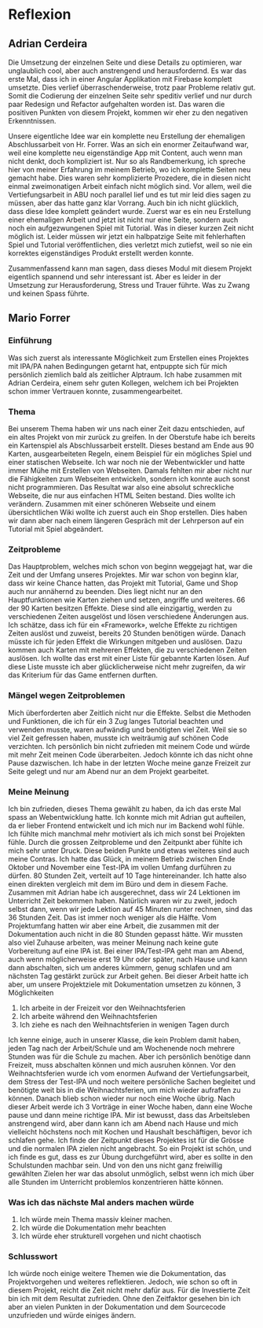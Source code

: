 # Reflexion

## Adrian Cerdeira

Die Umsetzung der einzelnen Seite und diese Details zu optimieren, war unglaublich cool,
aber auch anstrengend und herausfordernd.
Es war das erste Mal, dass ich in einer Angular Applikation mit Firebase komplett umsetzte.
Dies verlief überraschenderweise, trotz paar Probleme relativ gut.
Somit die Codierung der einzelnen Seite sehr speditiv verlief und nur durch paar Redesign und Refactor aufgehalten worden ist.
Das waren die positiven Punkten von diesem Projekt, kommen wir eher zu den negativen Erkenntnissen.

Unsere eigentliche Idee war ein komplette neu Erstellung der ehemaligen Abschlussarbeit von Hr. Forrer.
Was an sich ein enormer Zeitaufwand war, weil eine komplette neu eigenständige App mit Content, auch wenn man nicht denkt, doch kompliziert ist.
Nur so als Randbemerkung, ich spreche hier von meiner Erfahrung im meinem Betrieb, wo ich komplette Seiten neu gemacht habe.
Dies waren sehr komplizierte Prozedere, die in diesen nicht einmal zweimonatigen Arbeit einfach nicht möglich sind.
Vor allem, weil die Vertiefungsarbeit in ABU noch parallel lief und es tut mir leid dies sagen zu müssen, aber das hatte ganz klar Vorrang.
Auch bin ich nicht glücklich, dass diese Idee komplett geändert wurde.
Zuerst war es ein neu Erstellung einer ehemaligen Arbeit und
jetzt ist nicht nur eine Seite, sondern auch noch ein aufgezwungenen Spiel mit Tutorial.
Was in dieser kurzen Zeit nicht möglich ist.
Leider müssen wir jetzt ein halbpatzige Seite mit fehlerhaften Spiel und Tutorial veröffentlichen,
dies verletzt mich zutiefst, weil so nie ein korrektes eigenständiges Produkt erstellt werden konnte.

Zusammenfassend kann man sagen, dass dieses Modul mit diesem Projekt eigentlich spannend und sehr interessant ist.
Aber es leider in der Umsetzung zur Herausforderung, Stress und Trauer führte.
Was zu Zwang und keinen Spass führte.

## Mario Forrer

### Einführung
Was sich zuerst als interessante Möglichkeit zum Erstellen eines Projektes mit IPA/PA nahen Bedingungen getarnt hat, entpuppte sich für mich persönlich ziemlich bald als zeitlicher Alptraum.
Ich habe zusammen mit Adrian Cerdeira, einem sehr guten Kollegen, welchem ich bei Projekten schon immer Vertrauen konnte, zusammengearbeitet.
### Thema
Bei unserem Thema haben wir uns nach einer Zeit dazu entschieden, auf ein altes Projekt von mir zurück zu greifen. In der Oberstufe habe ich bereits ein Kartenspiel als Abschlussarbeit erstellt. Dieses bestand am Ende aus 90 Karten, ausgearbeiteten Regeln, einem Beispiel für ein mögliches Spiel und einer statischen Webseite.
Ich war noch nie der Webentwickler und hatte immer Mühe mit Erstellen von Webseiten. Damals fehlten mir aber nicht nur die Fähigkeiten zum Webseiten entwickeln, sondern ich konnte auch sonst nicht programmieren. Das Resultat war also eine absolut schreckliche Webseite, die nur aus einfachen HTML Seiten bestand. Dies wollte ich verändern. Zusammen mit einer schöneren Webseite und einem übersichtlichen Wiki wollte ich zuerst auch ein Shop erstellen. Dies haben wir dann aber nach einem längeren Gespräch mit der Lehrperson auf ein Tutorial mit Spiel abgeändert.
### Zeitprobleme
Das Hauptproblem, welches mich schon von beginn weggejagt hat, war die Zeit und der Umfang unseres Projektes. Mir war schon von beginn klar, dass wir keine Chance hatten, das Projekt mit Tutorial, Game und Shop auch nur annähernd zu beenden. Dies liegt nicht nur an den Hauptfunktionen wie Karten ziehen und setzen, angriffe und weiteres. 66 der 90 Karten besitzen Effekte. Diese sind alle einzigartig, werden zu verschiedenen Zeiten ausgelöst und lösen verschiedene Änderungen aus. Ich schätze, dass ich für ein «Framework», welche Effekte zu richtigen Zeiten auslöst und zuweist, bereits 20 Stunden benötigen würde. Danach müsste ich für jeden Effekt die Wirkungen mitgeben und auslösen. Dazu kommen auch Karten mit mehreren Effekten, die zu verschiedenen Zeiten auslösen. Ich wollte das erst mit einer Liste für gebannte Karten lösen. Auf diese Liste musste ich aber glücklicherweise nicht mehr zugreifen, da wir das Kriterium für das Game entfernen durften. 
### Mängel wegen Zeitproblemen
Mich überforderten aber Zeitlich nicht nur die Effekte. Selbst die Methoden und Funktionen, die ich für ein 3 Zug langes Tutorial beachten und verwenden musste, waren aufwändig und benötigten viel Zeit. Weil sie so viel Zeit gefressen haben, musste ich weiträumig auf schönen Code verzichten. Ich persönlich bin nicht zufrieden mit meinem Code und würde mit mehr Zeit meinen Code überarbeiten. Jedoch könnte ich das nicht ohne Pause dazwischen. Ich habe in der letzten Woche meine ganze Freizeit zur Seite gelegt und nur am Abend nur an dem Projekt gearbeitet.
### Meine Meinung
Ich bin zufrieden, dieses Thema gewählt zu haben, da ich das erste Mal spass an Webentwicklung hatte. Ich konnte mich mit Adrian gut aufteilen, da er lieber Frontend entwickelt und ich mich nur im Backend wohl fühle. Ich fühlte mich manchmal mehr motiviert als ich mich sonst bei Projekten fühle.
Durch die grossen Zeitprobleme und den Zeitpunkt aber fühlte ich mich sehr unter Druck. Diese beiden Punkte und etwas weiteres sind auch meine Contras.
Ich hatte das Glück, in meinem Betrieb zwischen Ende Oktober und November eine Test-IPA im vollen Umfang durführen zu dürfen. 80 Stunden Zeit, verteilt auf 10 Tage hintereinander. Ich hatte also einen direkten vergleich mit dem im Büro und dem in diesem Fache. Zusammen mit Adrian habe ich ausgerechnet, dass wir 24 Lektionen im Unterricht Zeit bekommen haben. Natürlich waren wir zu zweit, jedoch selbst dann, wenn wir jede Lektion auf 45 Minuten runter rechnen, sind das 36 Stunden Zeit. Das ist immer noch weniger als die Hälfte. Vom Projektumfang hatten wir aber eine Arbeit, die zusammen mit der Dokumentation auch nicht in die 80 Stunden gepasst hätte. Wir mussten also viel Zuhause arbeiten, was meiner Meinung nach keine gute Vorbereitung auf eine IPA ist. Bei einer IPA/Test-IPA geht man am Abend, auch wenn möglicherweise erst 19 Uhr oder später, nach Hause und kann dann abschalten, sich um anderes kümmern, genug schlafen und am nächsten Tag gestärkt zurück zur Arbeit gehen. Bei dieser Arbeit hatte ich aber, um unsere Projektziele mit Dokumentation umsetzen zu können, 3 Möglichkeiten
1.	Ich arbeite in der Freizeit vor den Weihnachtsferien
2.	Ich arbeite während den Weihnachtsferien
3.	Ich ziehe es nach den Weihnachtsferien in wenigen Tagen durch 

Ich kenne einige, auch in unserer Klasse, die kein Problem damit haben, jeden Tag nach der Arbeit/Schule und am Wochenende noch mehrere Stunden was für die Schule zu machen. Aber ich persönlich benötige dann Freizeit, muss abschalten können und mich ausruhen können. Vor den Weihnachtsferien wurde ich vom enormen Aufwand der Vertiefungsarbeit, dem Stress der Test-IPA und noch weitere persönliche Sachen begleitet und benötigte weit bis in die Weihnachtsferien, um mich wieder aufraffen zu können. Danach blieb schon wieder nur noch eine Woche übrig. Nach dieser Arbeit werde ich 3 Vorträge in einer Woche haben, dann eine Woche pause und dann meine richtige IPA. Mir ist bewusst, dass das Arbeitsleben anstrengend wird, aber dann kann ich am Abend nach Hause und mich vielleicht höchstens noch mit Kochen und Haushalt beschäftigen, bevor ich schlafen gehe. Ich finde der Zeitpunkt dieses Projektes ist für die Grösse und die normalen IPA zielen nicht angebracht. So ein Projekt ist schön, und ich finde es gut, dass es zur Übung durchgeführt wird, aber es sollte in den Schulstunden machbar sein. Und von den uns nicht ganz freiwillig gewählten Zielen her war das absolut unmöglich, selbst wenn ich mich über alle Stunden im Unterricht problemlos konzentrieren hätte können. 
### Was ich das nächste Mal anders machen würde
1.	Ich würde mein Thema massiv kleiner machen.
2.	Ich würde die Dokumentation mehr beachten
3.	Ich würde eher strukturell vorgehen und nicht chaotisch
### Schlusswort
Ich würde noch einige weitere Themen wie die Dokumentation, das Projektvorgehen und weiteres reflektieren. Jedoch, wie schon so oft in diesem Projekt, reicht die Zeit nicht mehr dafür aus. Für die Investierte Zeit bin ich mit dem Resultat zufrieden. Ohne den Zeitfaktor gesehen bin ich aber an vielen Punkten in der Dokumentation und dem Sourcecode unzufrieden und würde einiges ändern.
 
